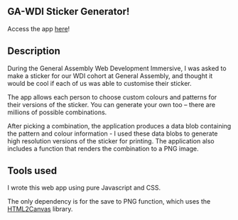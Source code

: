 ## GA-WDI Sticker Generator!

Access the app [here](https://javeddc.github.io/sticker_generator/)!

## Description

During the General Assembly Web Development Immersive, I was asked to make a sticker for our WDI cohort at General Assembly, and thought it would be cool if each of us was able to customise their sticker.

The app allows each person to choose custom colours and patterns for their versions of the sticker. You can generate your own too – there are millions of possible combinations.

After picking a combination, the application produces a data blob containing the pattern and colour information - I used these data blobs to generate high resolution versions of the sticker for printing. The application also includes a function that renders the combination to a PNG image.

## Tools used

I wrote this web app using pure Javascript and CSS.

The only dependency is for the save to PNG function, which uses the [HTML2Canvas](https://github.com/niklasvh/html2canvas) library. 
